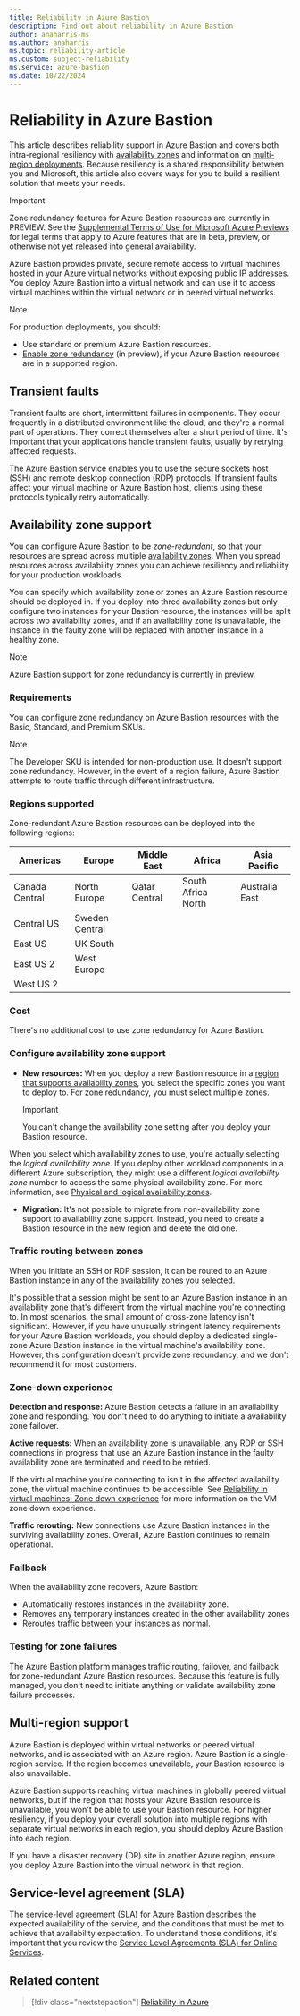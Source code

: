 ```yaml
---
title: Reliability in Azure Bastion
description: Find out about reliability in Azure Bastion  
author: anaharris-ms 
ms.author: anaharris
ms.topic: reliability-article
ms.custom: subject-reliability
ms.service: azure-bastion
ms.date: 10/22/2024
---
```


# Reliability in Azure Bastion

This article describes reliability support in Azure Bastion and covers both intra-regional resiliency with [availability zones](#availability-zone-support) and information on [multi-region deployments](#multi-region-support). Because resiliency is a shared responsibility between you and Microsoft, this article also covers ways for you to build a resilient solution that meets your needs.


> [!IMPORTANT]
> Zone redundancy features for Azure Bastion resources are currently in PREVIEW.
> See the [Supplemental Terms of Use for Microsoft Azure Previews](https://azure.microsoft.com/support/legal/preview-supplemental-terms/) for legal terms that apply to Azure features that are in beta, preview, or otherwise not yet released into general availability.

Azure Bastion provides private, secure remote access to virtual machines hosted in your Azure virtual networks without exposing public IP addresses. You deploy Azure Bastion into a virtual network and can use it to access virtual machines within the virtual network or in peered virtual networks.

> [!NOTE]
> For production deployments, you should:
> - Use standard or premium Azure Bastion resources.
> - [Enable zone redundancy](#availability-zone-support) (in preview), if your Azure Bastion resources are in a supported region.

## Transient faults

Transient faults are short, intermittent failures in components. They occur frequently in a distributed environment like the cloud, and they're a normal part of operations. They correct themselves after a short period of time. It's important that your applications handle transient faults, usually by retrying affected requests.

The Azure Bastion service enables you to use the secure sockets host (SSH) and remote desktop connection (RDP) protocols. If transient faults affect your virtual machine or Azure Bastion host, clients using these protocols typically retry automatically.

## Availability zone support

You can configure Azure Bastion to be *zone-redundant*, so that your resources are spread across multiple [availability zones](../reliability/availability-zones-overview.md). When you spread resources across availability zones you can achieve resiliency and reliability for your production workloads.

You can specify which availability zone or zones an Azure Bastion resource should be deployed in. If you deploy into three availability zones but only configure two instances for your Bastion resource, the instances will be split across two availability zones, and if an availability zone is unavailable, the instance in the faulty zone will be replaced with another instance in a healthy zone.

> [!NOTE]
> Azure Bastion support for zone redundancy is currently in preview.

### Requirements

You can configure zone redundancy on Azure Bastion resources with the Basic, Standard, and Premium SKUs.

>[!NOTE]
>The Developer SKU is intended for non-production use. It doesn't support zone redundancy. However, in the event of a region failure, Azure Bastion attempts to route traffic through different infrastructure.

### Regions supported

Zone-redundant Azure Bastion resources can be deployed into the following regions:

| Americas | Europe | Middle East | Africa | Asia Pacific |
|---|---|---|---|---|
| Canada Central | North Europe | Qatar Central | South Africa North | Australia East |
| Central US | Sweden Central | | |
| East US | UK South
| East US 2 | West Europe | | |
| West US 2  | | | |

### Cost

There's no additional cost to use zone redundancy for Azure Bastion.

### Configure availability zone support

- **New resources:** When you deploy a new Bastion resource in a [region that supports availabiilty zones](#regions-supported), you select the specific zones you want to deploy to.  For zone redundancy, you must select multiple zones. 

   >[!IMPORTANT]
   > You can't change the availability zone setting after you deploy your Bastion resource.

When you select which availability zones to use, you're actually selecting the *logical availability zone*. If you deploy other workload components in a different Azure subscription, they might use a different *logical availability zone* number to access the same physical availability zone. For more information, see [Physical and logical availability zones](./availability-zones-overview.md#physical-and-logical-availability-zones).

- **Migration:** It's not possible to migrate from non-availability zone support to availability zone support. Instead, you need to create a Bastion resource in the new region and delete the old one.

### Traffic routing between zones

When you initiate an SSH or RDP session, it can be routed to an Azure Bastion instance in any of the availability zones you selected.

It's possible that a session might be sent to an Azure Bastion instance in an availability zone that's different from the virtual machine you're connecting to.  In most scenarios, the small amount of cross-zone latency isn't significant. However, if you have unusually stringent latency requirements for your Azure Bastion workloads, you should deploy a dedicated single-zone Azure Bastion instance in the virtual machine's availability zone. However, this configuration doesn't provide zone redundancy, and we don't recommend it for most customers.

### Zone-down experience

**Detection and response:** Azure Bastion detects a failure in an availability zone and responding. You don't need to do anything to initiate a availability zone failover.


**Active requests:** When an availability zone is unavailable, any RDP or SSH connections in progress that use an Azure Bastion instance in the faulty availability zone are terminated and need to be retried.

If the virtual machine you're connecting to isn't in the affected availability zone, the virtual machine continues to be accessible. See [Reliability in virtual machines: Zone down experience](./reliability-virtual-machines.md#zone-down-experience) for more information on the VM zone down experience.

**Traffic rerouting:** New connections use Azure Bastion instances in the surviving availability zones. Overall, Azure Bastion continues to remain operational.

### Failback

When the availability zone recovers, Azure Bastion:

- Automatically restores instances in the availability zone.
- Removes any temporary instances created in the other availability zones
- Reroutes traffic between your instances as normal.

### Testing for zone failures

The Azure Bastion platform manages traffic routing, failover, and failback for zone-redundant Azure Bastion resources. Because this feature is fully managed, you don't need to initiate anything or validate availability zone failure processes.

## Multi-region support

Azure Bastion is deployed within virtual networks or peered virtual networks, and is associated with an Azure region. Azure Bastion is a single-region service. If the region becomes unavailable, your Bastion resource is also unavailable.

Azure Bastion supports reaching virtual machines in globally peered virtual networks, but if the region that hosts your Azure Bastion resource is unavailable, you won't be able to use your Bastion resource. For higher resiliency, if you deploy your overall solution into multiple regions with separate virtual networks in each region, you should deploy Azure Bastion into each region.

If you have a disaster recovery (DR) site in another Azure region, ensure you deploy Azure Bastion into the virtual network in that region.

## Service-level agreement (SLA)

The service-level agreement (SLA) for Azure Bastion describes the expected availability of the service, and the conditions that must be met to achieve that availability expectation. To understand those conditions, it's important that you review the [Service Level Agreements (SLA) for Online Services](https://www.microsoft.com/licensing/docs/view/Service-Level-Agreements-SLA-for-Online-Services).

## Related content

> [!div class="nextstepaction"]
> [Reliability in Azure](./overview.md)
